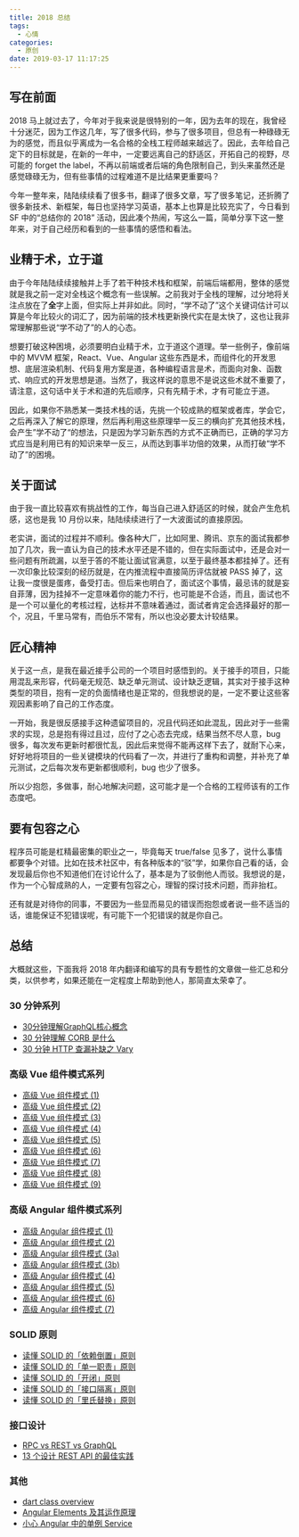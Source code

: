 ```yaml
---
title: 2018 总结
tags:
  - 心情
categories:
  - 原创
date: 2019-03-17 11:17:25
---
```



## 写在前面
2018 马上就过去了，今年对于我来说是很特别的一年，因为去年的现在，我曾经十分迷茫，因为工作这几年，写了很多代码，参与了很多项目，但总有一种碌碌无为的感觉，而且似乎离成为一名合格的全栈工程师越来越远了。因此，去年给自己定下的目标就是，在新的一年中，一定要远离自己的舒适区，开拓自己的视野，尽可能的 forget the label，不再以前端或者后端的角色限制自己，到头来虽然还是感觉碌碌无为，但有些事情的过程难道不是比结果更重要吗？

今年一整年来，陆陆续续看了很多书，翻译了很多文章，写了很多笔记，还折腾了很多新技术、新框架，每日也坚持学习英语，基本上也算是比较充实了，今日看到 SF 中的“总结你的 2018” 活动，因此凑个热闹，写这么一篇，简单分享下这一整年来，对于自己经历和看到的一些事情的感悟和看法。

## 业精于术，立于道
由于今年陆陆续续接触并上手了若干种技术栈和框架，前端后端都用，整体的感觉就是我之前一定对全栈这个概念有一些误解。之前我对于全栈的理解，过分地将关注点放在了**全**字上面，但实际上并非如此。同时，“学不动了”这个关键词估计可以算是今年比较火的词汇了，因为前端的技术栈更新换代实在是太快了，这也让我非常理解那些说“学不动了”的人的心态。

想要打破这种困境，必须要明白业精于术，立于道这个道理。举一些例子，像前端中的 MVVM 框架，React、Vue、Angular 这些东西是术，而组件化的开发思想、底层渲染机制、代码复用方案是道，各种编程语言是术，而面向对象、函数式、响应式的开发思想是道。当然了，我这样说的意思不是说这些术就不重要了，请注意，这句话中关于术和道的先后顺序，只有先精于术，才有可能立于道。

因此，如果你不熟悉某一类技术栈的话，先挑一个较成熟的框架或者库，学会它，之后再深入了解它的原理，然后再利用这些原理举一反三的横向扩充其他技术栈，会产生”学不动了“的想法，只是因为学习新东西的方式不正确而已，正确的学习方式应当是利用已有的知识来举一反三，从而达到事半功倍的效果，从而打破“学不动了”的困境。

## 关于面试
由于我一直比较喜欢有挑战性的工作，每当自己进入舒适区的时候，就会产生危机感，这也是我 10 月份以来，陆陆续续进行了一大波面试的直接原因。

老实讲，面试的过程并不顺利。像各种大厂，比如阿里、腾讯、京东的面试我都参加了几次，我一直认为自己的技术水平还是不错的，但在实际面试中，还是会对一些问题有所疏漏，以至于答的不能让面试官满意，以至于最终基本都挂掉了。还有一次印象比较深刻的经历就是，在内推流程中直接简历评估就被 PASS 掉了，这让我一度很是蛋疼，备受打击。但后来也明白了，面试这个事情，最忌讳的就是妄自菲薄，因为挂掉不一定意味着你的能力不行，也可能是不合适，而且，面试也不是一个可以量化的考核过程，达标并不意味着通过，面试者肯定会选择最好的那一个，况且，千里马常有，而伯乐不常有，所以也没必要太计较结果。

## 匠心精神
关于这一点，是我在最近接手公司的一个项目时感悟到的。关于接手的项目，只能用混乱来形容，代码毫无规范、缺乏单元测试、设计缺乏逻辑，其实对于接手这种类型的项目，抱有一定的负面情绪也是正常的，但我想说的是，一定不要让这些客观因素影响了自己的工作态度。

一开始，我是很反感接手这种遗留项目的，况且代码还如此混乱，因此对于一些需求的实现，总是抱有得过且过，应付了之心态去完成，结果当然不尽人意，bug 很多，每次发布更新时都很忙乱，因此后来觉得不能再这样下去了，就耐下心来，好好地将项目的一些关键模块的代码看了一次，并进行了重构和调整，并补充了单元测试，之后每次发布更新都很顺利，bug 也少了很多。

所以少抱怨，多做事，耐心地解决问题，这可能才是一个合格的工程师该有的工作态度吧。

## 要有包容之心
程序员可能是杠精最密集的职业之一，毕竟每天 true/false 见多了，说什么事情都要争个对错。比如在技术社区中，有各种版本的“驳”学，如果你自己看的话，会发现最后你也不知道他们在讨论什么了，基本是为了驳倒他人而驳。我想说的是，作为一个心智成熟的人，一定要有包容之心，理智的探讨技术问题，而非抬杠。

还有就是对待你的同事，不要因为一些显而易见的错误而抱怨或者说一些不适当的话，谁能保证不犯错误呢，有可能下一个犯错误的就是你自己。

## 总结
大概就这些，下面我将 2018 年内翻译和编写的具有专题性的文章做一些汇总和分类，以供参考，如果还能在一定程度上帮助到他人，那简直太荣幸了。

### 30 分钟系列
* [30分钟理解GraphQL核心概念](https://segmentfault.com/a/1190000014131950)
* [30 分钟理解 CORB 是什么](https://segmentfault.com/a/1190000016126079)
* [30 分钟 HTTP 查漏补缺之 Vary](https://segmentfault.com/a/1190000016648967)

### 高级 Vue 组件模式系列
* [高级 Vue 组件模式 (1)](https://segmentfault.com/a/1190000016747215)
* [高级 Vue 组件模式 (2)](https://segmentfault.com/a/1190000016747611)
* [高级 Vue 组件模式 (3)](https://segmentfault.com/a/1190000016748517)
* [高级 Vue 组件模式 (4)](https://segmentfault.com/a/1190000016752269)
* [高级 Vue 组件模式 (5)](https://segmentfault.com/a/1190000016752855)
* [高级 Vue 组件模式 (6)](https://segmentfault.com/a/1190000016754202)
* [高级 Vue 组件模式 (7)](https://segmentfault.com/a/1190000016815173)
* [高级 Vue 组件模式 (8)](https://segmentfault.com/a/1190000016826929)
* [高级 Vue 组件模式 (9)](https://segmentfault.com/a/1190000016840482)

### 高级 Angular 组件模式系列
* [高级 Angular 组件模式 (1)](https://segmentfault.com/a/1190000012793619)
* [高级 Angular 组件模式 (2)](https://segmentfault.com/a/1190000012793712)
* [高级 Angular 组件模式 (3a)](https://segmentfault.com/a/1190000012793802)
* [高级 Angular 组件模式 (3b)](https://segmentfault.com/a/1190000012795082)
* [高级 Angular 组件模式 (4)](https://segmentfault.com/a/1190000013278717)
* [高级 Angular 组件模式 (5)](https://segmentfault.com/a/1190000013300419)
* [高级 Angular 组件模式 (6)](https://segmentfault.com/a/1190000015093146)
* [高级 Angular 组件模式 (7)](https://segmentfault.com/a/1190000016609578)

### SOLID 原则
* [读懂 SOLID 的「依赖倒置」原则](https://segmentfault.com/a/1190000012929864)
* [读懂 SOLID 的「单一职责」原则](https://segmentfault.com/a/1190000013100807)
* [读懂 SOLID 的「开闭」原则](https://segmentfault.com/a/1190000013123183)
* [读懂 SOLID 的「接口隔离」原则](https://segmentfault.com/a/1190000013208721)
* [读懂 SOLID 的「里氏替换」原则](https://segmentfault.com/a/1190000013208730)
  
### 接口设计
* [RPC vs REST vs GraphQL](https://segmentfault.com/a/1190000013961872)
* [13 个设计 REST API 的最佳实践](https://segmentfault.com/a/1190000017464263)

### 其他
* [dart class overview](https://segmentfault.com/a/1190000015464490)
* [Angular Elements 及其运作原理](https://segmentfault.com/a/1190000015647566)
* [小心 Angular 中的单例 Service](https://segmentfault.com/a/1190000014639165)